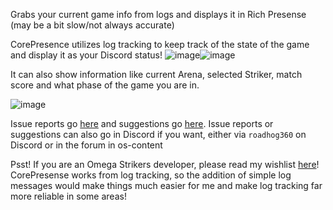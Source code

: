Grabs your current game info from logs and displays it in Rich Presense (may be a bit slow/not always accurate)

CorePresence utilizes log tracking to keep track of the state of the game and display it as your Discord status!
![image](https://github.com/Roadhog360/CorePresence/assets/11903511/8143d818-96d0-4039-b873-1fa4203e7933)![image](https://github.com/Roadhog360/CorePresence/assets/11903511/6e39dfb8-691e-495a-9c6d-1580b4e14632)

It can also show information like current Arena, selected Striker, match score and what phase of the game you are in.

![image](https://github.com/Roadhog360/CorePresence/assets/11903511/af435977-f252-477a-911c-af4f37ef49b5)


Issue reports go [here](https://github.com/Roadhog360/CorePresence/issues) and suggestions go [here](https://github.com/Roadhog360/CorePresence/discussions).
Issue reports or suggestions can also go in Discord if you want, either via `roadhog360` on Discord or in the forum in os-content

Psst! If you are an Omega Strikers developer, please read my wishlist [here](https://github.com/Roadhog360/CorePresence/discussions/2)! CorePresense works from log tracking, so the addition of simple log messages would make things much easier for me and make log tracking far more reliable in some areas!
